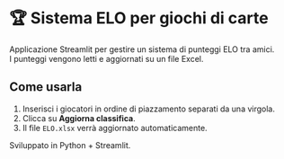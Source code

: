 # 🏆 Sistema ELO per giochi di carte

Applicazione Streamlit per gestire un sistema di punteggi ELO tra amici.  
I punteggi vengono letti e aggiornati su un file Excel.

## Come usarla

1. Inserisci i giocatori in ordine di piazzamento separati da una virgola.
2. Clicca su **Aggiorna classifica**.
3. Il file `ELO.xlsx` verrà aggiornato automaticamente.

Sviluppato in Python + Streamlit.